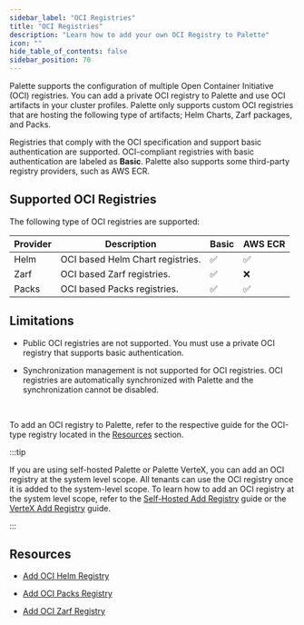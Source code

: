 ```yaml
---
sidebar_label: "OCI Registries"
title: "OCI Registries"
description: "Learn how to add your own OCI Registry to Palette"
icon: ""
hide_table_of_contents: false
sidebar_position: 70
---
```


Palette supports the configuration of multiple Open Container Initiative (OCI) registries. You can add a private OCI registry to Palette and use OCI artifacts in your cluster profiles. Palette only supports custom OCI registries that are hosting the following type of artifacts; Helm Charts, Zarf packages, and Packs. 

Registries that comply with the OCI specification and support basic authentication are supported. OCI-compliant registries with basic authentication are labeled as **Basic**. Palette also supports some third-party registry providers, such as AWS ECR.

## Supported OCI Registries

The following type of OCI registries are supported:

| **Provider** | **Description** | **Basic** | **AWS ECR**|
| --- | --- |  --- | --- |
| Helm | OCI based Helm Chart registries. | ✅ | ✅ |
| Zarf | OCI based Zarf registries. | ✅ | ❌ | 
| Packs| OCI based Packs registries. | ✅ | ✅ |



## Limitations

- Public OCI registries are not supported. You must use a private OCI registry that supports basic authentication.

- Synchronization management is not supported for OCI registries. OCI registries are automatically synchronized with Palette and the synchronization cannot be disabled.

<br />

To add an OCI registry to Palette, refer to the respective guide for the OCI-type registry located in the [Resources](#resources) section.

:::tip

If you are using self-hosted Palette or Palette VerteX, you can add an OCI registry at the system level scope. All tenants can use the OCI registry once it is added to the system-level scope. To learn how to add an OCI registry at the system level scope, refer to the [Self-Hosted Add Registry](../../../enterprise-version/system-management/add-registry.md) guide or the [VerteX Add Registry](../../../vertex/system-management/add-registry.md) guide.

::: 


## Resources


- [Add OCI Helm Registry](./add-oci-helm.md)

- [Add OCI Packs Registry](./add-oci-packs.md)

- [Add OCI Zarf Registry](./oci-registry.md)